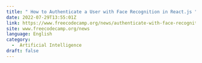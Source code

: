 ```yaml
---
title: " How to Authenticate a User with Face Recognition in React.js "
date: 2022-07-29T13:55:01Z
link: https://www.freecodecamp.org/news/authenticate-with-face-recognition-reactjs/?utm_medium=RSS&utm_source=news.12bit.vn
site: www.freecodecamp.org/news
language: English
category:
  -  Artificial Intelligence 
draft: false
---
```

